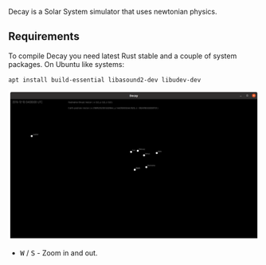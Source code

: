 Decay is a Solar System simulator that uses newtonian physics.

Requirements
------------
To compile Decay you need latest Rust stable and a couple of system packages.
On Ubuntu like systems:

    apt install build-essential libasound2-dev libudev-dev


![](screenshots/2021-07-28.png)

- <kbd>W</kbd> / <kbd>S</kbd> - Zoom in and out.

